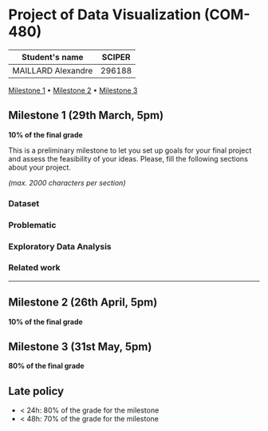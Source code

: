# Project of Data Visualization (COM-480)

| Student's name | SCIPER |
| -------------- | ------ |
| MAILLARD Alexandre|296188 |


[Milestone 1](#milestone-1) • [Milestone 2](#milestone-2) • [Milestone 3](#milestone-3)

## Milestone 1 (29th March, 5pm)  <a id="milestone-1"></a>

**10% of the final grade**

This is a preliminary milestone to let you set up goals for your final project and assess the feasibility of your ideas.
Please, fill the following sections about your project.

*(max. 2000 characters per section)*

### Dataset

> 
>
> 

### Problematic

> 
> 
> 

### Exploratory Data Analysis

> 
> 

### Related work

>
>
>


---
## Milestone 2 (26th April, 5pm) <a id="milestone-2"></a>

**10% of the final grade**


## Milestone 3 (31st May, 5pm) <a id="milestone-3"></a>

**80% of the final grade**


## Late policy

- < 24h: 80% of the grade for the milestone
- < 48h: 70% of the grade for the milestone

